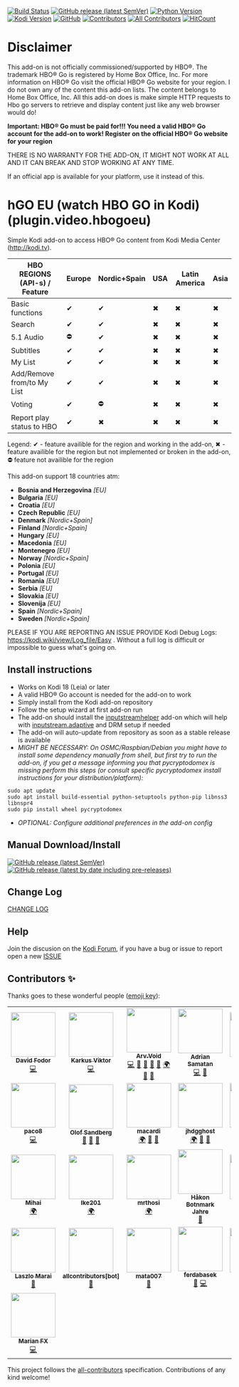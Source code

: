 [![Build Status](https://travis-ci.org/arvvoid/plugin.video.hbogoeu.svg?branch=leia)](https://travis-ci.org/arvvoid/plugin.video.hbogoeu)
[![GitHub release (latest SemVer)](https://img.shields.io/github/v/release/arvvoid/plugin.video.hbogoeu)](https://github.com/arvvoid/plugin.video.hbogoeu/blob/master/README.md#install-instructions) 
[![Python Version](https://img.shields.io/badge/python-2.7%20%7C%203.7-blue)](https://kodi.tv/article/attention-addon-developers-migration-python-3)
[![Kodi Version](https://img.shields.io/badge/kodi-18%20or%20%2B-blue)](https://kodi.tv/)
[![GitHub](https://img.shields.io/github/license/arvvoid/plugin.video.hbogoeu?style=flat)](https://opensource.org/licenses/gpl-2.0.php)
[![Contributors](https://img.shields.io/github/contributors/arvvoid/plugin.video.hbogoeu.svg)](https://github.com/arvvoid/plugin.video.hbogoeu/graphs/contributors)
[![All Contributors](https://img.shields.io/badge/all_contributors-29-orange.svg?style=flat-square)](#contributors-)
[![HitCount](http://hits.dwyl.io/arvvoid/pluginvideohbogoeu.svg)](http://hits.dwyl.io/arvvoid/pluginvideohbogoeu)


# Disclaimer

This add-on is not officially commissioned/supported by HBO®. The trademark HBO® Go is registered by Home Box Office, Inc.
For more information on HBO® Go visit the official HBO® Go website for your region.
I do not own any of the content this add-on lists. The content belongs to Home Box Office, Inc. All this add-on does is make simple HTTP requests to Hbo go servers to retrieve and display content just like any web browser would do!

**Important: HBO® Go must be paid for!!! You need a valid HBO® Go account for the add-on to work!
Register on the official HBO® Go website for your region**

THERE IS NO WARRANTY FOR THE ADD-ON, IT MIGHT NOT WORK AT ALL AND IT CAN BREAK AND STOP WORKING AT ANY TIME.

If an official app is available for your platform, use it instead of this.

# hGO EU (watch HBO GO in Kodi) (plugin.video.hbogoeu)

Simple Kodi add-on to access HBO® Go content from Kodi Media Center (http://kodi.tv).

| HBO REGIONS (API-s) / Feature | Europe | Nordic+Spain | USA | Latin America | Asia |
|-------------------------------|--------|--------------|-----|---------------|------|
| Basic functions | ✔ | ✔ | ✖ | ✖ | ✖ |
| Search | ✔ | ✔ | ✖ | ✖ | ✖ |
| 5.1 Audio | ⛔ | ✔ | ✖ | ✖ | ✖ |
| Subtitles | ✔ | ✔ | ✖ | ✖ | ✖ |
| My List | ✔ | ✔ | ✖ | ✖ | ✖ |
| Add/Remove from/to My List | ✔ | ✔ | ✖ | ✖ | ✖ |
| Voting | ✔ | ⛔ | ✖ | ✖ | ✖ |
| Report play  status to HBO | ✔ | ✖ | ✖ | ✖ | ✖ |

Legend: ✔ - feature availible for the region and working in the add-on, ✖ - feature availible for the region but not implemented or broken in the add-on, ⛔ feature not availible for the region

This add-on support 18 countries atm: 
*  __Bosnia and Herzegovina__ *[EU]*
*  __Bulgaria__ *[EU]*
*  __Croatia__ *[EU]*
*  __Czech Republic__ *[EU]*
*  __Denmark__ *[Nordic+Spain]*
*  __Finland__ *[Nordic+Spain]*
*  __Hungary__ *[EU]*
*  __Macedonia__ *[EU]*
*  __Montenegro__ *[EU]*
*  __Norway__ *[Nordic+Spain]*
*  __Polonia__ *[EU]*
*  __Portugal__ *[EU]*
*  __Romania__ *[EU]*
*  __Serbia__ *[EU]*
*  __Slovakia__ *[EU]*
*  __Slovenija__ *[EU]*
*  __Spain__ *[Nordic+Spain]*
*  __Sweden__ *[Nordic+Spain]*

PLEASE IF YOU ARE REPORTING AN ISSUE PROVIDE Kodi Debug Logs: https://kodi.wiki/view/Log_file/Easy . Without a full log is difficult or impossible to guess what's going on.

## Install instructions

* Works on Kodi 18 (Leia) or later
* A valid HBO® Go account is needed for the add-on to work
* Simply install from the Kodi add-on repository
* Follow the setup wizard at first add-on run
* The add-on should install the [inputstreamhelper](https://github.com/emilsvennesson/script.module.inputstreamhelper) add-on which will help with [inputstream.adaptive](https://github.com/peak3d/inputstream.adaptive) and DRM setup if needed
* The add-on will auto-update from repository as soon as a stable release is available
* *MIGHT BE NECESSARY: On OSMC/Raspbian/Debian you might have to install some dependency manually from shell, but first try to run the add-on, if you get a message informing you that pycryptodomex is missing perform this steps (or consult specific pycryptodomex install instructions for your distribution/platform):*
```
sudo apt update
sudo apt install build-essential python-setuptools python-pip libnss3 libnspr4
sudo pip install wheel pycryptodomex
```
* *OPTIONAL: Configure additional preferences in the add-on config*

## Manual Download/Install

[![GitHub release (latest SemVer)](https://img.shields.io/github/v/release/arvvoid/plugin.video.hbogoeu)](https://github.com/arvvoid/plugin.video.hbogoeu/releases/latest)
[![GitHub release (latest by date including pre-releases)](https://img.shields.io/github/v/release/arvvoid/plugin.video.hbogoeu?color=orange&include_prereleases&label=last%20test%20release)](https://github.com/arvvoid/plugin.video.hbogoeu/releases)

## Change Log

[CHANGE LOG](https://github.com/arvvoid/plugin.video.hbogoeu/blob/master/changelog.md)

## Help

Join the discusion on the [Kodi Forum](https://forum.kodi.tv/showthread.php?tid=339798), if you have a bug or issue to report open a new [ISSUE](https://github.com/arvvoid/plugin.video.hbogoeu/issues)

## Contributors ✨

Thanks goes to these wonderful people ([emoji key](https://allcontributors.org/docs/en/emoji-key)):

<!-- ALL-CONTRIBUTORS-LIST:START - Do not remove or modify this section -->
<!-- prettier-ignore-start -->
<!-- markdownlint-disable -->
<table>
  <tr>
    <td align="center"><a href="https://github.com/billsuxx"><img src="https://avatars3.githubusercontent.com/u/4318995?v=4" width="100px;" alt=""/><br /><sub><b>David Fodor</b></sub></a><br /><a href="https://github.com/arvvoid/plugin.video.hbogoeu/commits?author=billsuxx" title="Code">💻</a></td>
    <td align="center"><a href="https://github.com/karkusviktor"><img src="https://avatars1.githubusercontent.com/u/14263851?v=4" width="100px;" alt=""/><br /><sub><b>Karkus Viktor</b></sub></a><br /><a href="https://github.com/arvvoid/plugin.video.hbogoeu/commits?author=karkusviktor" title="Code">💻</a></td>
    <td align="center"><a href="https://github.com/arvvoid"><img src="https://avatars2.githubusercontent.com/u/46710439?v=4" width="100px;" alt=""/><br /><sub><b>Arv.Void</b></sub></a><br /><a href="https://github.com/arvvoid/plugin.video.hbogoeu/commits?author=arvvoid" title="Code">💻</a> <a href="https://github.com/arvvoid/plugin.video.hbogoeu/commits?author=arvvoid" title="Documentation">📖</a> <a href="#ideas-arvvoid" title="Ideas, Planning, & Feedback">🤔</a> <a href="#maintenance-arvvoid" title="Maintenance">🚧</a> <a href="https://github.com/arvvoid/plugin.video.hbogoeu/pulls?q=is%3Apr+reviewed-by%3Aarvvoid" title="Reviewed Pull Requests">👀</a> <a href="#translation-arvvoid" title="Translation">🌍</a> <a href="https://github.com/arvvoid/plugin.video.hbogoeu/issues?q=author%3Aarvvoid" title="Bug reports">🐛</a> <a href="#question-arvvoid" title="Answering Questions">💬</a></td>
    <td align="center"><a href="https://github.com/Sakerdot"><img src="https://avatars3.githubusercontent.com/u/9504138?v=4" width="100px;" alt=""/><br /><sub><b>Adrian Samatan</b></sub></a><br /><a href="https://github.com/arvvoid/plugin.video.hbogoeu/commits?author=Sakerdot" title="Code">💻</a> <a href="#ideas-Sakerdot" title="Ideas, Planning, & Feedback">🤔</a></td>
    <td align="center"><a href="http://ajnasz.hu"><img src="https://avatars1.githubusercontent.com/u/38329?v=4" width="100px;" alt=""/><br /><sub><b>Lajos Koszti</b></sub></a><br /><a href="#translation-Ajnasz" title="Translation">🌍</a> <a href="https://github.com/arvvoid/plugin.video.hbogoeu/commits?author=Ajnasz" title="Code">💻</a> <a href="https://github.com/arvvoid/plugin.video.hbogoeu/issues?q=author%3AAjnasz" title="Bug reports">🐛</a></td>
    <td align="center"><a href="https://github.com/yuppity"><img src="https://avatars3.githubusercontent.com/u/18071690?v=4" width="100px;" alt=""/><br /><sub><b>yuppity</b></sub></a><br /><a href="https://github.com/arvvoid/plugin.video.hbogoeu/commits?author=yuppity" title="Code">💻</a> <a href="https://github.com/arvvoid/plugin.video.hbogoeu/issues?q=author%3Ayuppity" title="Bug reports">🐛</a></td>
    <td align="center"><a href="https://github.com/awdAvenger"><img src="https://avatars2.githubusercontent.com/u/13065046?v=4" width="100px;" alt=""/><br /><sub><b>Knut Tidemann</b></sub></a><br /><a href="https://github.com/arvvoid/plugin.video.hbogoeu/issues?q=author%3AawdAvenger" title="Bug reports">🐛</a> <a href="https://github.com/arvvoid/plugin.video.hbogoeu/commits?author=awdAvenger" title="Code">💻</a></td>
  </tr>
  <tr>
    <td align="center"><a href="https://github.com/Paco8"><img src="https://avatars1.githubusercontent.com/u/5084042?v=4" width="100px;" alt=""/><br /><sub><b>paco8</b></sub></a><br /><a href="https://github.com/arvvoid/plugin.video.hbogoeu/commits?author=paco8" title="Code">💻</a></td>
    <td align="center"><a href="https://github.com/PolliSoft"><img src="https://avatars0.githubusercontent.com/u/563252?v=4" width="100px;" alt=""/><br /><sub><b>Olof Sandberg</b></sub></a><br /><a href="https://github.com/arvvoid/plugin.video.hbogoeu/issues?q=author%3APolliSoft" title="Bug reports">🐛</a> <a href="#ideas-PolliSoft" title="Ideas, Planning, & Feedback">🤔</a> <a href="#userTesting-PolliSoft" title="User Testing">📓</a></td>
    <td align="center"><a href="https://github.com/macardi"><img src="https://avatars0.githubusercontent.com/u/71271?v=4" width="100px;" alt=""/><br /><sub><b>macardi</b></sub></a><br /><a href="#translation-macardi" title="Translation">🌍</a> <a href="#ideas-macardi" title="Ideas, Planning, & Feedback">🤔</a> <a href="#userTesting-macardi" title="User Testing">📓</a></td>
    <td align="center"><a href="https://github.com/jhdgghost"><img src="https://avatars2.githubusercontent.com/u/25726039?v=4" width="100px;" alt=""/><br /><sub><b>jhdgghost</b></sub></a><br /><a href="#translation-jhdgghost" title="Translation">🌍</a> <a href="#ideas-jhdgghost" title="Ideas, Planning, & Feedback">🤔</a> <a href="#userTesting-jhdgghost" title="User Testing">📓</a></td>
    <td align="center"><a href="https://github.com/jumakki"><img src="https://avatars3.githubusercontent.com/u/32912134?v=4" width="100px;" alt=""/><br /><sub><b>jumakki</b></sub></a><br /><a href="#translation-jumakki" title="Translation">🌍</a> <a href="https://github.com/arvvoid/plugin.video.hbogoeu/issues?q=author%3Ajumakki" title="Bug reports">🐛</a> <a href="#ideas-jumakki" title="Ideas, Planning, & Feedback">🤔</a> <a href="#userTesting-jumakki" title="User Testing">📓</a></td>
    <td align="center"><a href="https://github.com/sanangel"><img src="https://avatars1.githubusercontent.com/u/20192587?v=4" width="100px;" alt=""/><br /><sub><b>sanangel</b></sub></a><br /><a href="#ideas-sanangel" title="Ideas, Planning, & Feedback">🤔</a> <a href="#userTesting-sanangel" title="User Testing">📓</a></td>
    <td align="center"><a href="http://www.el-magnifico.org"><img src="https://avatars0.githubusercontent.com/u/697599?v=4" width="100px;" alt=""/><br /><sub><b>Alfonso E.M.</b></sub></a><br /><a href="#ideas-alfem" title="Ideas, Planning, & Feedback">🤔</a> <a href="#userTesting-alfem" title="User Testing">📓</a></td>
  </tr>
  <tr>
    <td align="center"><a href="http://mihai.discuta-liber.com/"><img src="https://avatars1.githubusercontent.com/u/14995307?v=4" width="100px;" alt=""/><br /><sub><b>Mihai</b></sub></a><br /><a href="#translation-tmihai20" title="Translation">🌍</a></td>
    <td align="center"><a href="https://github.com/Ike201"><img src="https://avatars2.githubusercontent.com/u/51044106?v=4" width="100px;" alt=""/><br /><sub><b>Ike201</b></sub></a><br /><a href="#translation-Ike201" title="Translation">🌍</a></td>
    <td align="center"><a href="https://github.com/mrthosi"><img src="https://avatars2.githubusercontent.com/u/55213305?v=4" width="100px;" alt=""/><br /><sub><b>mrthosi</b></sub></a><br /><a href="#translation-mrthosi" title="Translation">🌍</a></td>
    <td align="center"><a href="http://håkonjahre.no"><img src="https://avatars3.githubusercontent.com/u/1866620?v=4" width="100px;" alt=""/><br /><sub><b>Håkon Botnmark Jahre</b></sub></a><br /><a href="https://github.com/arvvoid/plugin.video.hbogoeu/issues?q=author%3Ahaakobja" title="Bug reports">🐛</a></td>
    <td align="center"><a href="https://github.com/sile70000"><img src="https://avatars2.githubusercontent.com/u/46074370?v=4" width="100px;" alt=""/><br /><sub><b>sile70000</b></sub></a><br /><a href="https://github.com/arvvoid/plugin.video.hbogoeu/issues?q=author%3Asile70000" title="Bug reports">🐛</a> <a href="#ideas-sile70000" title="Ideas, Planning, & Feedback">🤔</a> <a href="#userTesting-sile70000" title="User Testing">📓</a> <a href="https://github.com/arvvoid/plugin.video.hbogoeu/commits?author=sile70000" title="Code">💻</a></td>
    <td align="center"><a href="https://github.com/ntilagoa"><img src="https://avatars1.githubusercontent.com/u/13465787?v=4" width="100px;" alt=""/><br /><sub><b>ntilagoa</b></sub></a><br /><a href="https://github.com/arvvoid/plugin.video.hbogoeu/issues?q=author%3Antilagoa" title="Bug reports">🐛</a></td>
    <td align="center"><a href="http://www.autorinomina.it"><img src="https://avatars2.githubusercontent.com/u/3257156?v=4" width="100px;" alt=""/><br /><sub><b>Stefano Gottardo</b></sub></a><br /><a href="#ideas-CastagnaIT" title="Ideas, Planning, & Feedback">🤔</a> <a href="https://github.com/arvvoid/plugin.video.hbogoeu/commits?author=CastagnaIT" title="Code">💻</a></td>
  </tr>
  <tr>
    <td align="center"><a href="http://noispot.com"><img src="https://avatars3.githubusercontent.com/u/6267837?v=4" width="100px;" alt=""/><br /><sub><b>Laszlo Marai</b></sub></a><br /><a href="#ideas-atleta" title="Ideas, Planning, & Feedback">🤔</a></td>
    <td align="center"><a href="https://github.com/all-contributors/all-contributors-bot"><img src="https://avatars3.githubusercontent.com/u/46843839?v=4" width="100px;" alt=""/><br /><sub><b>allcontributors[bot]</b></sub></a><br /><a href="https://github.com/arvvoid/plugin.video.hbogoeu/commits?author=allcontributors" title="Documentation">📖</a></td>
    <td align="center"><a href="https://github.com/mata007"><img src="https://avatars1.githubusercontent.com/u/22648433?v=4" width="100px;" alt=""/><br /><sub><b>mata007</b></sub></a><br /><a href="https://github.com/arvvoid/plugin.video.hbogoeu/issues?q=author%3Amata007" title="Bug reports">🐛</a></td>
    <td align="center"><a href="https://github.com/ferdabasek"><img src="https://avatars2.githubusercontent.com/u/58233539?v=4" width="100px;" alt=""/><br /><sub><b>ferdabasek</b></sub></a><br /><a href="#ideas-ferdabasek" title="Ideas, Planning, & Feedback">🤔</a> <a href="https://github.com/arvvoid/plugin.video.hbogoeu/commits?author=ferdabasek" title="Code">💻</a></td>
    <td align="center"><a href="https://github.com/durip"><img src="https://avatars3.githubusercontent.com/u/13102223?v=4" width="100px;" alt=""/><br /><sub><b>durip</b></sub></a><br /><a href="#userTesting-durip" title="User Testing">📓</a></td>
    <td align="center"><a href="https://github.com/splichy"><img src="https://avatars3.githubusercontent.com/u/16658908?v=4" width="100px;" alt=""/><br /><sub><b>splichy</b></sub></a><br /><a href="#ideas-splichy" title="Ideas, Planning, & Feedback">🤔</a> <a href="https://github.com/arvvoid/plugin.video.hbogoeu/commits?author=splichy" title="Code">💻</a></td>
    <td align="center"><a href="https://github.com/boblo1"><img src="https://avatars1.githubusercontent.com/u/58788554?v=4" width="100px;" alt=""/><br /><sub><b>boblo1</b></sub></a><br /><a href="#translation-boblo1" title="Translation">🌍</a></td>
  </tr>
  <tr>
    <td align="center"><a href="http://marianfocsa.info"><img src="https://avatars3.githubusercontent.com/u/17079638?v=4" width="100px;" alt=""/><br /><sub><b>Marian FX</b></sub></a><br /><a href="https://github.com/arvvoid/plugin.video.hbogoeu/commits?author=marianfx" title="Code">💻</a></td>
  </tr>
</table>

<!-- markdownlint-enable -->
<!-- prettier-ignore-end -->
<!-- ALL-CONTRIBUTORS-LIST:END -->

This project follows the [all-contributors](https://github.com/all-contributors/all-contributors) specification. Contributions of any kind welcome!
